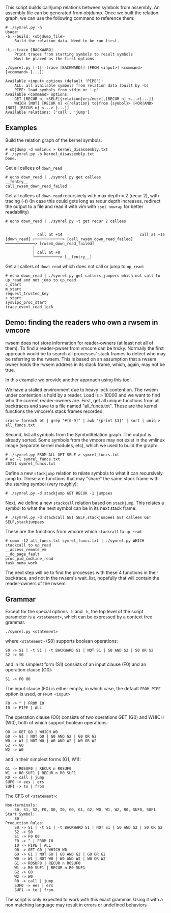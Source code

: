 This script builds call/jump relations between symbols from assembly. An assembly file can be generated from objdump. Once we built the relation graph, we can use the following command to reference them:
```
# ./symrel.py -h
Usage:
-b,--build: <objdump_file>
    Build the relation data. Need to be run first.

-t,--trace [BACKWARD]
    Print traces from starting symbols to result symbols
    Must be placed as the first options

./symrel.py [-t|--trace [BACKWARD]] [FROM <input>] <command> [<command> [...]]

Available <input> options (default 'PIPE'):
    ALL: all available symbols from relation data (built by -b)
    PIPE: load symbols from stdin or '-p'
Available <command> options:
    GET [RECUR n] <SELF|{relation}ers/ees>[,[RECUR n] <...>[...]]
    WHICH [NOT] [RECUR n] <{relation} to|from {symbol}> [<OR|AND> [NOT] [RECUR n] <...> [...]]
Available relations: ['call', 'jump']
```

## Examples

Build the relation graph of the kernel symbols:
```
# objdump -d vmlinux > kernel_disassembly.txt
# ./symrel.py -b kernel_disassembly.txt 
Done.
```

Get all callees of `down_read`

```
# echo down_read | ./symrel.py get callees 
__fentry__
call_rwsem_down_read_failed
```

Get all callees of `down_read` recursively with max depth = 2 (recur 2), with tracing (-t)
(In case this could gets long as recur depth increases, redirect the output to a file and read it with vim with `:set nowrap` for better readability)

```
# echo down_read | ./symrel.py -t get recur 2 callees 


              call at +14                                  call at +15                          
[down_read] ┬────────────> [call_rwsem_down_read_failed] ─────────────> [rwsem_down_read_failed]
            │
            │ call at +0              
            └───────────> [__fentry__]
```

Get all callers of `down_read` which does not call or jump to `up_read`:

```
# echo down_read | ./symrel.py get callers,jumpers which not call to up_read and not jump to up_read
c_start
m_start
request_trusted_key
s_start
sysvipc_proc_start
trace_event_read_lock
```

## Demo: finding the readers who own a rwsem in vmcore

rwsem does not store information for reader-owners (at least not all of them). To find a reader-pwner from vmcore can be tricky. Normally the first approach would be to search all processes' stack frames to detect who may be referring to the rwsem. This is based on an assumption that a rwsem owner holds the rwsem address in its stack frame, which, again, may not be true.

In this example we provide another approach using this tool.

We have a stalled environment due to heavy lock contention. The rwsem under contention is hold by a reader. Load is > 10000 and we want to find who the current reader-owners are.
First, get all unique functions from all backtraces and save to a file named "all_funcs.txt". These are the kernel functions the vmcore's stack frames recorded:
```
crash> foreach bt | grep "#[0-9]" | awk '{print $3}' | sort | uniq > all_funcs.txt

```

Second, list all symbols from the SymbolRelation graph. The output is already sorted. Some symbols from the vmcore may not exist in the vmlinux image (separate kernel modules, etc), which we used to build the graph:

```
# ./symrel.py FROM ALL GET SELF > symrel_funcs.txt
# wc -l symrel_funcs.txt
30731 symrel_funcs.txt
```

Define a new `stackjump` relation to relate symbols to what it can recursively jump to. These are functions that may "share" the same stack frame with the starting symbol (very roughly):

```
# ./symrel.py -d stackjump GET RECUR -1 jumpees
```

Next, we define a new `stackcall` relation based on `stackjump`. This relates a symbol to what the next symbol can be in its next stack frame:

```
# ./symrel.py -d stackcall GET SELF,stackjumpees GET callees GET SELF,stackjumpees
```

These are the functions from vmcore which `stackcall` to `up_read`. 

```
# comm -12 all_funcs.txt symrel_funcs.txt | ./symrel.py WHICH stackcall to up_read
__access_remote_vm
__do_page_fault
proc_pid_cmdline_read
task_numa_work
```
The next step will be to find the processes with these 4 functions in their backtrace, and not in the rwsem's wait_list, hopefully that will contain the reader-owners of the rwsem.

## Grammar
Except for the special options `-b` and `-h`, the top level of the script parameter is a `<statement>`, which can be expressed by a context free grammar.
```
./symrel.py <statement>
```
where `<statement>` (S0) supports boolean operations:
```
S0 -> S1 | -t S1 | -t BACKWARD S1 | NOT S1 | S0 AND S2 | S0 OR S2
S2 -> S0
```
and in its simplest form (S1) consists of an input clause (F0) and an operation clause (O0):
```
S1 -> F0 O0
```
The input clause (F0) is either empty, in which case, the default `FROM PIPE` option is used, or `FROM <input>`
```
F0 -> ^ | FROM I0
I0 -> PIPE | ALL
```
The operation clause (O0) consists of two operations GET (G0) and WHICH (W0), both of which support boolean operations:
```
O0 -> GET G0 | WHICH W0
G0 -> G1 | NOT G0 | G0 AND G2 | G0 OR G2
W0 -> W1 | NOT W0 | W0 AND W2 | W0 OR W2
G2 -> G0
W2 -> W0
```
and in their simplest forms (G1, W1):
```
G1 -> R0SUF0 | RECUR n R0SUF0
W1 -> R0 SUF1 | RECUR n R0 SUF1
R0 -> call | jump
SUF0 -> ees | ers
SUF1 -> to | from
```

The CFG of `<statement>`:
```
Non-terminals:
	S0, S1, S2, F0, O0, I0, G0, G1, G2, W0, W1, W2, R0, SUF0, SUF1
Start Symbol:
	S0
Production Rules:
	S0 -> S1 | -t S1 | -t BACKWARD S1 | NOT S1 | S0 AND S2 | S0 OR S2
	S2 -> S0
	S1 -> F0 O0
	F0 -> ^ | FROM I0
	I0 -> PIPE | ALL
	O0 -> GET G0 | WHICH W0
	G0 -> G1 | NOT G0 | G0 AND G2 | G0 OR G2
	W0 -> W1 | NOT W0 | W0 AND W2 | W0 OR W2
	G1 -> R0SUF0 | RECUR n R0SUF0
	W1 -> R0 SUF1 | RECUR n R0 SUF1
	G2 -> G0
	W2 -> W0
	R0 -> call | jump
	SUF0 -> ees | ers
	SUF1 -> to | from
```

The script is only expected to work with this exact grammar. Using it with a non matching language may result in errors or undefined behaviors

